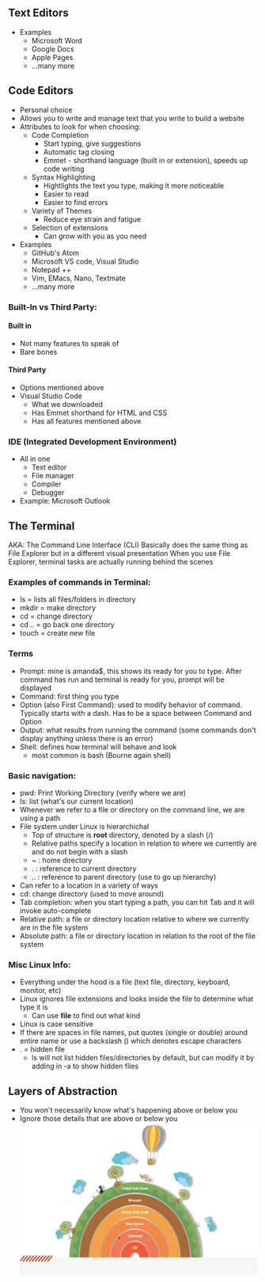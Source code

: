 ## Text Editors
- Examples
  - Microsoft Word
  - Google Docs
  - Apple Pages
  - ...many more

## Code Editors
- Personal choice
- Allows you to write and manage text that you write to build a website
- Attributes to look for when choosing:
  - Code Completion
    - Start typing, give suggestions
    - Automatic tag closing
    - Emmet - shorthand language (built in or extension), speeds up code writing
  - Syntax Highlighting
    - Hightlights the text you type, making it more noticeable
    - Easier to read
    - Easier to find errors
  - Variety of Themes
    - Reduce eye strain and fatigue
  - Selection of extensions
    - Can grow with you as you need
- Examples
  - GitHub's Atom
  - Microsoft VS code, Visual Studio
  - Notepad ++
  - Vim, EMacs, Nano, Textmate
  - ...many more

### **Built-In vs Third Party:**
#### Built in
- Not many features to speak of
- Bare bones

#### Third Party
- Options mentioned above
- Visual Studio Code
  - What we downloaded
  - Has Emmet shorthand for HTML and CSS
  - Has all features mentioned above

### IDE (Integrated Development Environment)
- All in one
  - Text editor
  - File manager
  - Compiler
  - Debugger
- Example: Microsoft Outlook

## The Terminal
AKA: The Command Line Interface (CLI)
Basically does the same thing as File Explorer but in a different visual presentation
When you use File Explorer, terminal tasks are actually running behind the scenes

### Examples of commands in Terminal:
- ls = lists all files/folders in directory
- mkdir = make directory
- cd = change directory
- cd .. = go back one directory
- touch = create new file

### Terms
- Prompt: mine is amanda$, this shows its ready for you to type. After command has run and terminal is ready for you, prompt will be displayed
- Command: first thing you type
- Option (also First Command): used to modify behavior of command. Typically starts with a dash. Has to be a space between Command and Option
- Output: what results from running the command (some commands don't display anything unless there is an error)
- Shell: defines how terminal will behave and look
   - most common is bash (Bourne again shell)

### Basic navigation:
- pwd: Print Working Directory (verify where we are)
- ls: list (what's our current location)
- Whenever we refer to a file or directory on the command line, we are using a path
- File system under Linux is hierarchichal 
  - Top of structure is **root** directory, denoted by a slash (/)
  - Relative paths specify a location in relation to where we currently are and do not begin with a slash
  - ~ : home directory
  - . : reference to current directory
  - .. : reference to parent directory (use to go up hierarchy)
- Can refer to a location in a variety of ways
- cd: change directory (used to move around)
- Tab completion: when you start typing a path, you can hit Tab and it will invoke auto-complete
- Relative path: a file or directory location relative to where we currently are in the file system
- Absolute path: a file or directory location in relation to the root of the file system

### Misc Linux Info:
- Everything under the hood is a file (text file, directory, keyboard, monitor, etc)
- Linux ignores file extensions and looks inside the file to determine what type it is
  - Can use **file** to find out what kind
- Linux is case sensitive
- If there are spaces in file names, put quotes (single or double) around entire name or use a backslash (\) which denotes escape characters
- . = hidden file
  - ls will not list hidden files/directories by default, but can modify it by adding in -a to show hidden files

## Layers of Abstraction
- You won't necessarily know what's happening above or below you
- Ignore those details that are above or below you
![Layers of Abstraction](Layers_of_Abstraction.jpg)



